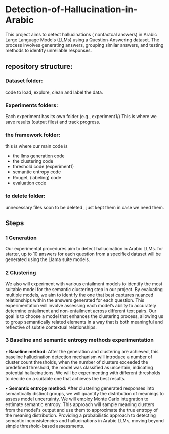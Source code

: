 # Detection-of-Hallucination-in-Arabic

This project aims to detect hallucinations ( nonfactcal answers) in Arabic Large Language Models (LLMs) using a Question-Answering dataset. The process involves generating answers, grouping similar answers, and testing methods to identify unreliable responses.

## repository structure:

### Dataset folder:

code to load, explore, clean and label the data.

### Experiments folders:

Each experiment has its own folder (e.g., experiment1/)
This is where we save results (output files) and track progress.

### the framework folder:

this is where our main code is

- the llms generation code 
- the clustering code
- threshold code (experiment1)
- semantic entropy code 
- RougeL (labeling) code
- evaluation  code 

### to delete folder:

unnecessary files soon to be deleted , just kept them in case we need them.

## Steps

### 1 Generation
Our experimental procedures aim to detect hallucination in Arabic LLMs. for starter, up to 10 answers for each question from a specified dataset will be generated using the Llama suite models.  

### 2 Clustering
We also will experiment with various entailment models to identify the most suitable model for the semantic clustering step in our project. By evaluating multiple models, we aim to identify the one that best captures nuanced relationships within the answers generated for each question. This experimentation will involve assessing each model’s ability to accurately determine entailment and non-entailment across different text pairs. Our goal is to choose a model that enhances the clustering process, allowing us to group semantically related elements in a way that is both meaningful and reflective of subtle contextual relationships.

### 3 Baseline and semantic entropy methods experimentation

•	**Baseline method:** After the generation and clustering are achieved,  this baseline hallucination detection mechanism will introduce a number of cluster count thresholds, when the number of clusters exceeded the predefined threshold, the model was classified as uncertain, indicating potential hallucinations. We will be experimenting with different thresholds to decide on a suitable one that achieves the best results. 

•	**Semantic entropy method:** After clustering generated responses into semantically distinct groups, we will quantify the distribution of meanings to assess model uncertainty. We will employ Monte Carlo integration to estimate semantic entropy. This approach will sample meaning clusters from the model's output and use them to approximate the true entropy of the meaning distribution. Providing a probabilistic approach to detecting semantic inconsistencies and hallucinations in Arabic LLMs, moving beyond simple threshold-based assessments.


